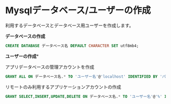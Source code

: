 # Mysqlデータベース/ユーザーの作成

利用するデータベースとデータベース用ユーザーを作成します。  


**データベースの作成**  

```sql
CREATE DATABASE データベース名 DEFAULT CHARACTER SET utf8mb4;
```

**ユーザーの作成***  

アプリデータベースの管理アカウントを作成  

```sql
GRANT ALL ON データベース名.* TO 'ユーザー名'@'localhost' IDENTIFIED BY 'パスワード';
```

リモートのみ利用するアプリケーションアカウントの作成  

```sql
GRANT SELECT,INSERT,UPDATE,DELETE ON データベース名.* TO 'ユーザー名'@'%' IDENTIFIED BY 'パスワード';
```
